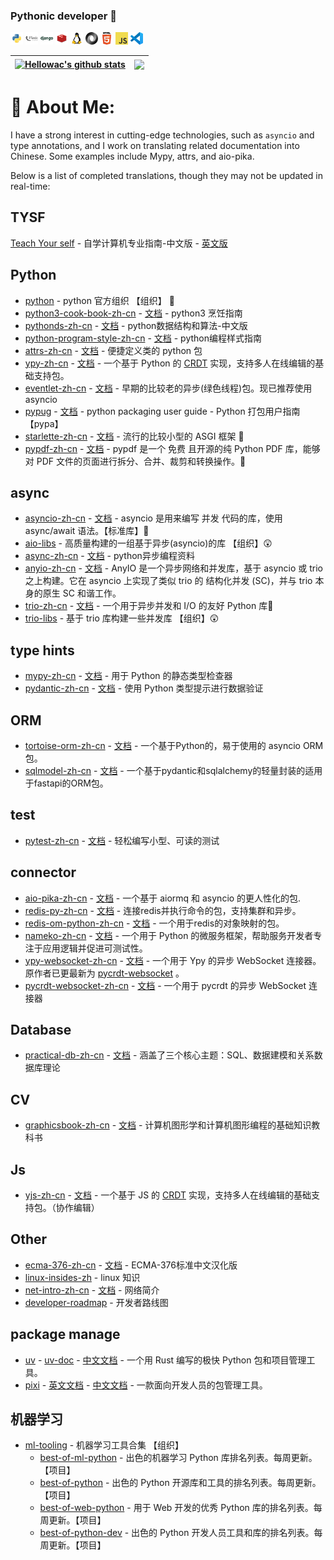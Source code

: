 ### Pythonic developer 👋

<code><img height="20" src="https://raw.githubusercontent.com/github/explore/80688e429a7d4ef2fca1e82350fe8e3517d3494d/topics/python/python.png"></code>
<code><img height="20" src="https://raw.githubusercontent.com/github/explore/80688e429a7d4ef2fca1e82350fe8e3517d3494d/topics/flask/flask.png"></code>
<code><img height="20" src="https://raw.githubusercontent.com/github/explore/80688e429a7d4ef2fca1e82350fe8e3517d3494d/topics/django/django.png"></code>
<code><img height="20" src="https://raw.githubusercontent.com/github/explore/80688e429a7d4ef2fca1e82350fe8e3517d3494d/topics/redis/redis.png"></code>
<code><img height="20" src="https://raw.githubusercontent.com/github/explore/80688e429a7d4ef2fca1e82350fe8e3517d3494d/topics/linux/linux.png"></code>
<code><img height="20" src="https://raw.githubusercontent.com/github/explore/80688e429a7d4ef2fca1e82350fe8e3517d3494d/topics/json/json.png"></code>
<code><img height="20" src="https://raw.githubusercontent.com/github/explore/80688e429a7d4ef2fca1e82350fe8e3517d3494d/topics/html/html.png"></code>
<code><img height="20" src="https://raw.githubusercontent.com/github/explore/80688e429a7d4ef2fca1e82350fe8e3517d3494d/topics/javascript/javascript.png"></code>
<code><img height="20" src="https://raw.githubusercontent.com/github/explore/80688e429a7d4ef2fca1e82350fe8e3517d3494d/topics/visual-studio-code/visual-studio-code.png"></code>


| <a href="https://github.com/hellowac/ecma-376-zh-cn"><img align="center" src="https://github-readme-stats.vercel.app/api?username=hellowac&show_icons=true&title_color=9925be&text_color=2596be&bg_color=ffffff&hide_border=true" alt="Hellowac's github stats" /></a> | <a href="https://github.com/hellowac/ecma-376-zh-cn"><img align="center" src="https://github-readme-stats.vercel.app/api/top-langs/?username=hellowac&layout=compact&theme=buefy&hide_border=true" /></a> |
| ------------- | ------------- |


# 🐔 About Me:

I have a strong interest in cutting-edge technologies, such as `asyncio` and type annotations, and I work on translating related documentation into Chinese. Some examples include Mypy, attrs, and aio-pika.

Below is a list of completed translations, though they may not be updated in real-time:

## TYSF

[Teach Your self](https://github.com/izackwu/TeachYourselfCS-CN/blob/master/TeachYourselfCS-CN.md) - 自学计算机专业指南-中文版 - [英文版](https://teachyourselfcs.com/)

## Python

- [python](https://github.com/python/) - python 官方组织 【组织】 🥇
- [python3-cook-book-zh-cn](https://github.com/hellowac/python3-cookbook-zh-cn) - [文档](https://hellowac.github.io/python3-cookbook-zh-cn/) - python3 烹饪指南
- [pythonds-zh-cn](https://github.com/hellowac/pythonds-zh-cn) - [文档](https://hellowac.github.io/pythonds-zh-cn/)  - python数据结构和算法-中文版
- [python-program-style-zh-cn](https://github.com/hellowac/python-program-style-zh-cn) - [文档](https://hellowac.github.io/python-program-style-zh-cn/)  - python编程样式指南
- [attrs-zh-cn](https://github.com/hellowac/attrs-zh-cn) - [文档](https://hellowac.github.io/attrs-zh-cn) - 便捷定义类的 python 包
- [ypy-zh-cn](https://github.com/hellowac/ypy-zh-cn) - [文档](https://hellowac.github.io/ypy-zh-cn/) - 一个基于 Python 的 [CRDT](https://hellowac.github.io/yjs-zh-cn/crdt-algorithm/) 实现，支持多人在线编辑的基础支持包。
- [eventlet-zh-cn](https://github.com/hellowac/eventlet-zh-cn) - [文档](https://hellowac.github.io/eventlet-zh-cn) - 早期的比较老的异步(绿色线程)包。现已推荐使用asyncio
- [pypug](https://github.com/hellowac/pypug-zh-cn) - [文档](https://hellowac.github.io/pypug-zh-cn/) - python packaging user guide - Python 打包用户指南 【pypa】
- [starlette-zh-cn](https://github.com/hellowac/starlette-zh-cn) - [文档](https://hellowac.github.io/starlette-zh-cn) - 流行的比较小型的 ASGI 框架 🌟
- [pypdf-zh-cn](https://github.com/hellowac/pypdf-zh-cn/tree/sync-docs) - [文档](https://hellowac.github.io/pypdf-zh-cn/) - pypdf 是一个 免费 且开源的纯 Python PDF 库，能够对 PDF 文件的页面进行拆分、合并、裁剪和转换操作。🌟 

## async

- [asyncio-zh-cn](https://github.com/hellowac/asyncio-zh-cn) - [文档](https://docs.python.org/zh-cn/3/library/asyncio.html) - asyncio 是用来编写 并发 代码的库，使用 async/await 语法。【标准库】🌠
- [aio-libs](https://github.com/aio-libs) - 高质量构建的一组基于异步(asyncio)的库 【组织】😲
- [async-zh-cn](https://github.com/hellowac/async-zh-cn) - [文档](https://hellowac.github.io/async-zh-cn/)  - python异步编程资料
- [anyio-zh-cn](https://github.com/hellowac/anyio-zh-cn) - [文档](https://hellowac.github.io/anyio-zh-cn/)  - AnyIO 是一个异步网络和并发库，基于 asyncio 或 trio 之上构建。它在 asyncio 上实现了类似 trio 的 结构化并发 (SC)，并与 trio 本身的原生 SC 和谐工作。
- [trio-zh-cn](https://github.com/hellowac/trio-zh-cn) - [文档](https://hellowac.github.io/trio-zh-cn/)  - 一个用于异步并发和 I/O 的友好 Python 库🌟
- [trio-libs](https://github.com/python-trio) - 基于 trio 库构建一些并发库 【组织】😲

## type hints

- [mypy-zh-cn](https://github.com/hellowac/mypy-zh-cn) - [文档](https://hellowac.github.io/mypy-zh-cn) - 用于 Python 的静态类型检查器
- [pydantic-zh-cn](https://github.com/hellowac/pydantic-zh-cn) - [文档](https://hellowac.github.io/pydantic-zh-cn/) - 使用 Python 类型提示进行数据验证

## ORM

- [tortoise-orm-zh-cn](https://github.com/hellowac/tortoise-orm-zh-cn) - [文档](https://hellowac.github.io/tortoise-orm-zh-cn) - 一个基于Python的，易于使用的 asyncio ORM 包。
- [sqlmodel-zh-cn](https://github.com/hellowac/sqlmodel-zh-cn) - [文档](https://hellowac.github.io/sqlmodel-zh-cn/) - 一个基于pydantic和sqlalchemy的轻量封装的适用于fastapi的ORM包。

## test

- [pytest-zh-cn](https://github.com/hellowac/pytest-zh-cn) - [文档](https://hellowac.github.io/pytest-zh-cn/) - 轻松编写小型、可读的测试

## connector

- [aio-pika-zh-cn](https://github.com/hellowac/aio-pika-zh-cn) - [文档](https://hellowac.github.io/aio-pika-zh-cn) - 一个基于 aiormq 和 asyncio 的更人性化的包.
- [redis-py-zh-cn](https://github.com/hellowac/redis-py-zh-cn) - [文档](https://hellowac.github.io/redis-py-zh-cn) - 连接redis并执行命令的包，支持集群和异步。
- [redis-om-python-zh-cn](https://github.com/hellowac/redis-om-python-zh-cn) - [文档](https://hellowac.github.io/redis-om-python-zh-cn) - 一个用于redis的对象映射的包。
- [nameko-zh-cn](https://github.com/hellowac/nameko-zh-cn) - [文档](https://hellowac.github.io/nameko-zh-cn/) - 一个用于 Python 的微服务框架，帮助服务开发者专注于应用逻辑并促进可测试性。
- [ypy-websocket-zh-cn](https://github.com/hellowac/ypy-websocket-zh-cn) - [文档](https://hellowac.github.io/ypy-websocket-zh-cn/) - 一个用于 Ypy 的异步 WebSocket 连接器。原作者已更最新为 [pycrdt-websocket](https://github.com/jupyter-server/pycrdt-websocket) 。
- [pycrdt-websocket-zh-cn](https://github.com/hellowac/pycrdt-websocket-zh-cn) - [文档](https://hellowac.github.io/pycrdt-websocket-zh-cn) - 一个用于 pycrdt 的异步 WebSocket 连接器

## Database

- [practical-db-zh-cn](https://github.com/hellowac/practical-db-zh-cn) - [文档](https://hellowac.github.io/practical_db_textbook-zh-cn/index.html) - 涵盖了三个核心主题：SQL、数据建模和关系数据库理论

## CV

- [graphicsbook-zh-cn](https://github.com/hellowac/graphicsbook-zh-cn) - [文档](https://hellowac.github.io/graphicsbook-zh-cn) - 计算机图形学和计算机图形编程的基础知识教科书

## Js

- [yjs-zh-cn](https://github.com/hellowac/yjs-zh-cn) - [文档](https://hellowac.github.io/yjs-zh-cn/) - 一个基于 JS 的 [CRDT](https://hellowac.github.io/yjs-zh-cn/crdt-algorithm/) 实现，支持多人在线编辑的基础支持包。（协作编辑）

## Other

- [ecma-376-zh-cn](https://github.com/hellowac/ecma-376-zh-cn) - [文档](https://hellowac.github.io/ecma-376-zh-cn)  - ECMA-376标准中文汉化版
- [linux-insides-zh](https://docs.hust.openatom.club/linux-insides-zh)  - linux 知识
- [net-intro-zh-cn](https://github.com/hellowac/net-intro-zh-cn) - [文档](https://hellowac.github.io/net-intro-zh-cn/) - 网络简介
- [developer-roadmap](https://roadmap.sh/) - 开发者路线图

## package manage

- [uv](https://github.com/astral-sh/uv) - [uv-doc](https://docs.astral.sh/uv) - [中文文档](https://hellowac.github.io/uv-zh-cn/) - 一个用 Rust 编写的极快 Python 包和项目管理工具。
- [pixi](https://github.com/prefix-dev/pixi) - [英文文档](https://pixi.sh/latest/#nushell) - [中文文档](https://hellowac.github.io/pixi-zh-cn/) - 一款面向开发人员的包管理工具。

## 机器学习

- [ml-tooling](https://github.com/ml-tooling) - 机器学习工具合集 【组织】
  - [best-of-ml-python](https://github.com/ml-tooling/best-of-ml-python) - 出色的机器学习 Python 库排名列表。每周更新。【项目】
  - [best-of-python](https://github.com/ml-tooling/best-of-python) - 出色的 Python 开源库和工具的排名列表。每周更新。【项目】
  - [best-of-web-python](https://github.com/ml-tooling/best-of-web-python) - 用于 Web 开发的优秀 Python 库的排名列表。每周更新。【项目】
  - [best-of-python-dev](https://github.com/ml-tooling/best-of-python-dev) - 出色的 Python 开发人员工具和库的排名列表。每周更新。【项目】

<!--
**hellowac/hellowac** is a ✨ _special_ ✨ repository because its `README.md` (this file) appears on your GitHub profile.

Here are some ideas to get you started:

- 🔭 I’m currently working on ...
- 🌱 I’m currently learning ...
- 👯 I’m looking to collaborate on ...
- 🤔 I’m looking for help with ...
- 💬 Ask me about ...
- 📫 How to reach me: ...
- 😄 Pronouns: ...
- ⚡ Fun fact: ...
-->

